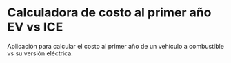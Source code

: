 # Calculadora de costo al primer año EV vs ICE
Aplicación para calcular el costo al primer año de un vehículo a combustible vs su versión eléctrica.
